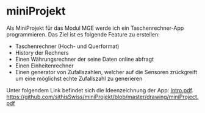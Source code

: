 # miniProjekt

Als MiniProjekt für das Modul MGE werde ich ein Taschenrechner-App programmieren.
Das Ziel ist es folgende Feature zu erstellen:
- Taschenrechner (Hoch- und Querformat)
- History der Rechners
- Einen Währungsrechner der seine Daten online abfragt
- Einen Einheitenrechner
- Einen generator von Zufallszahlen, welcher auf die Sensoren zrückgreift um eine möglichst echte Zufallszahl zu generieren

Unter folgendem Link befindet sich die Ideenzeichnung der App: [Intro.pdf](https://github.com/sithisSwiss/miniProjekt/blob/master/drawing/miniProject.pdf).
https://github.com/sithisSwiss/miniProjekt/blob/master/drawing/miniProject.pdf
